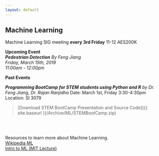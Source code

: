 ```yaml
---
layout: default
---
```

## Machine Learning
Machine Learning SIG meeting **every 3rd Friday** 11-12 AES200K

**Upcoming Event**<br>
***Pedestrian Detection***
*By Feng Jiang*<br>
*Friday, March 15th, 2019<br>
11:00am - 12:00pm*
<br>

**Past Events**<br>

***Programming BootCamp for STEM students using Python and R***
*by Dr. Feng Jiang, Dr. Rajan Ranjidha*
Date: March 1st, Friday 3:30-4:30pm
Location: SI 3079

>[Download STEM BootCamp Presentation and Source Code]({{ site.baseurl }}/Archive/ML/STEMBootCamp.zip)

<br>
<br>


Resources to learn more about Machine Learning.<br>
[Wikipedia ML](https://en.wikipedia.org/wiki/Machine_learning)<br>
[Intro to ML (MIT Lecture)](https://ocw.mit.edu/courses/electrical-engineering-and-computer-science/6-0002-introduction-to-computational-thinking-and-data-science-fall-2016/lecture-videos/lecture-11-introduction-to-machine-learning/)<br>
